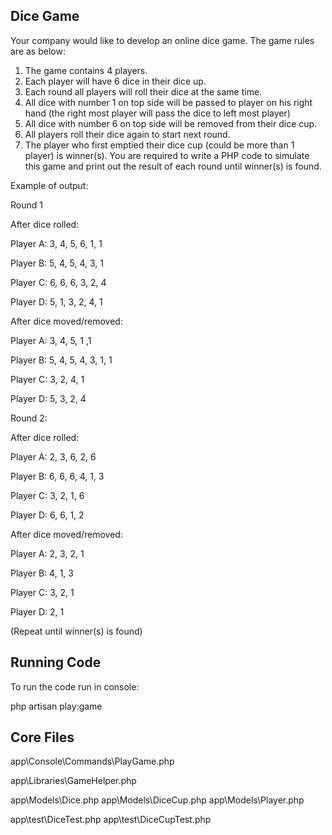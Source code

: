 ## Dice Game

Your company would like to develop an online dice game. The game rules are as below:

1. The game contains 4 players.
2. Each player will have 6 dice in their dice up.
3. Each round all players will roll their dice at the same time.
4. All dice with number 1 on top side will be passed to player on his right hand (the right most player
will pass the dice to left most player)
5. All dice with number 6 on top side will be removed from their dice cup.
6. All players roll their dice again to start next round.
7. The player who first emptied their dice cup (could be more than 1 player) is winner(s).
You are required to write a PHP code to simulate this game and print out the result of each round until
winner(s) is found.

Example of output:

Round 1

After dice rolled:

Player A: 3, 4, 5, 6, 1, 1

Player B: 5, 4, 5, 4, 3, 1

Player C: 6, 6, 6, 3, 2, 4

Player D: 5, 1, 3, 2, 4, 1


After dice moved/removed:

Player A: 3, 4, 5, 1 ,1

Player B: 5, 4, 5, 4, 3, 1, 1

Player C: 3, 2, 4, 1

Player D: 5, 3, 2, 4



Round 2:

After dice rolled:

Player A: 2, 3, 6, 2, 6

Player B: 6, 6, 6, 4, 1, 3

Player C: 3, 2, 1, 6

Player D: 6, 6, 1, 2


After dice moved/removed:

Player A: 2, 3, 2, 1

Player B: 4, 1, 3

Player C: 3, 2, 1

Player D: 2, 1

(Repeat until winner(s) is found)

## Running Code

To run the code run in console:

php artisan play:game

## Core Files

app\Console\Commands\PlayGame.php

app\Libraries\GameHelper.php

app\Models\Dice.php
app\Models\DiceCup.php
app\Models\Player.php

app\test\DiceTest.php
app\test\DiceCupTest.php
